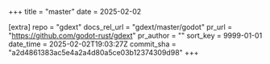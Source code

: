 +++
title = "master"
date = 2025-02-02

[extra]
repo = "gdext"
docs_rel_url = "gdext/master/godot"
pr_url = "https://github.com/godot-rust/gdext"
pr_author = ""
sort_key = 9999-01-01
date_time = 2025-02-02T19:03:27Z
commit_sha = "a2d4861383ac5e4a2a4d80a5ce03b12374309d98"
+++


